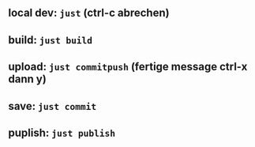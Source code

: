 ## local dev: `just` (ctrl-c abrechen)
## build: `just build`
## upload: `just commitpush` (fertige message ctrl-x dann y)
## save: `just commit`

## puplish: `just publish`

